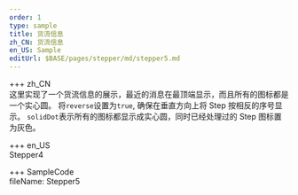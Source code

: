 ```yaml
---
order: 1
type: sample
title: 货流信息
zh_CN: 货流信息
en_US: Sample
editUrl: $BASE/pages/stepper/md/stepper5.md
---
```


+++ zh_CN  
这里实现了一个货流信息的展示，最近的消息在最顶端显示，而且所有的图标都是一个实心圆。
将<Code>reverse</Code>设置为<Code>true</Code>, 确保在垂直方向上将 Step 按相反的序号显示。
<Code>solidDot</Code>表示所有的图标都显示成实心圆，同时已经处理过的 Step 图标置为灰色。

+++ en_US  
Stepper4

+++ SampleCode  
fileName: Stepper5
